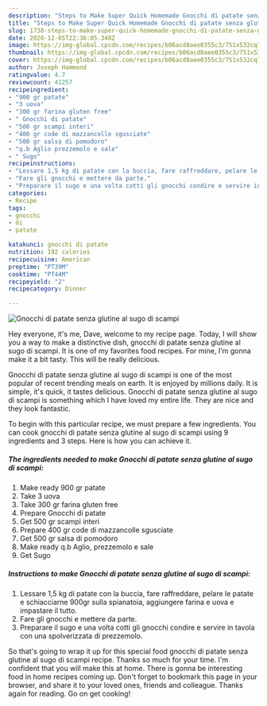 ```yaml
---
description: "Steps to Make Super Quick Homemade Gnocchi di patate senza glutine al sugo di scampi"
title: "Steps to Make Super Quick Homemade Gnocchi di patate senza glutine al sugo di scampi"
slug: 1738-steps-to-make-super-quick-homemade-gnocchi-di-patate-senza-glutine-al-sugo-di-scampi
date: 2020-12-05T22:36:05.348Z
image: https://img-global.cpcdn.com/recipes/b06acd8aee0355c3/751x532cq70/gnocchi-di-patate-senza-glutine-al-sugo-di-scampi-recipe-main-photo.jpg
thumbnail: https://img-global.cpcdn.com/recipes/b06acd8aee0355c3/751x532cq70/gnocchi-di-patate-senza-glutine-al-sugo-di-scampi-recipe-main-photo.jpg
cover: https://img-global.cpcdn.com/recipes/b06acd8aee0355c3/751x532cq70/gnocchi-di-patate-senza-glutine-al-sugo-di-scampi-recipe-main-photo.jpg
author: Joseph Hammond
ratingvalue: 4.7
reviewcount: 41257
recipeingredient:
- "900 gr patate"
- "3 uova"
- "300 gr farina gluten free"
- " Gnocchi di patate"
- "500 gr scampi interi"
- "400 gr code di mazzancolle sgusciate"
- "500 gr salsa di pomodoro"
- "q.b Aglio prezzemolo e sale"
- " Sugo"
recipeinstructions:
- "Lessare 1,5 kg di patate con la buccia, fare raffreddare, pelare le patate e schiacciarne 900gr sulla spianatoia, aggiungere farina e uova e impastare il tutto."
- "Fare gli gnocchi e mettere da parte."
- "Preparare il sugo e una volta cotti gli gnocchi condire e servire in tavola con una spolverizzata di prezzemolo."
categories:
- Recipe
tags:
- gnocchi
- di
- patate

katakunci: gnocchi di patate 
nutrition: 192 calories
recipecuisine: American
preptime: "PT39M"
cooktime: "PT44M"
recipeyield: "2"
recipecategory: Dinner

---
```



![Gnocchi di patate senza glutine al sugo di scampi](https://img-global.cpcdn.com/recipes/b06acd8aee0355c3/751x532cq70/gnocchi-di-patate-senza-glutine-al-sugo-di-scampi-recipe-main-photo.jpg)

Hey everyone, it's me, Dave, welcome to my recipe page. Today, I will show you a way to make a distinctive dish, gnocchi di patate senza glutine al sugo di scampi. It is one of my favorites food recipes. For mine, I'm gonna make it a bit tasty. This will be really delicious.

Gnocchi di patate senza glutine al sugo di scampi is one of the most popular of recent trending meals on earth. It is enjoyed by millions daily. It is simple, it's quick, it tastes delicious. Gnocchi di patate senza glutine al sugo di scampi is something which I have loved my entire life. They are nice and they look fantastic.




To begin with this particular recipe, we must prepare a few ingredients. You can cook gnocchi di patate senza glutine al sugo di scampi using 9 ingredients and 3 steps. Here is how you can achieve it.

<!--inarticleads1-->

##### The ingredients needed to make Gnocchi di patate senza glutine al sugo di scampi:

1. Make ready 900 gr patate
1. Take 3 uova
1. Take 300 gr farina gluten free
1. Prepare  Gnocchi di patate
1. Get 500 gr scampi interi
1. Prepare 400 gr code di mazzancolle sgusciate
1. Get 500 gr salsa di pomodoro
1. Make ready q.b Aglio, prezzemolo e sale
1. Get  Sugo




<!--inarticleads2-->

##### Instructions to make Gnocchi di patate senza glutine al sugo di scampi:

1. Lessare 1,5 kg di patate con la buccia, fare raffreddare, pelare le patate e schiacciarne 900gr sulla spianatoia, aggiungere farina e uova e impastare il tutto.
1. Fare gli gnocchi e mettere da parte.
1. Preparare il sugo e una volta cotti gli gnocchi condire e servire in tavola con una spolverizzata di prezzemolo.




So that's going to wrap it up for this special food gnocchi di patate senza glutine al sugo di scampi recipe. Thanks so much for your time. I'm confident that you will make this at home. There is gonna be interesting food in home recipes coming up. Don't forget to bookmark this page in your browser, and share it to your loved ones, friends and colleague. Thanks again for reading. Go on get cooking!
